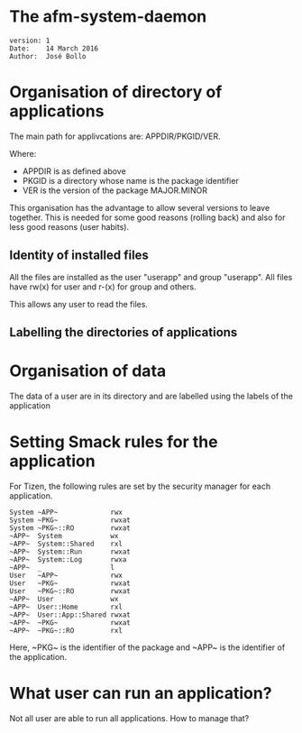 
The afm-system-daemon
=====================

    version: 1
    Date:    14 March 2016
    Author:  José Bollo


Organisation of directory of applications
=========================================

The main path for applivcations are: APPDIR/PKGID/VER.

Where:

 - APPDIR is as defined above
 - PKGID is a directory whose name is the package identifier
 - VER is the version of the package MAJOR.MINOR

This organisation has the advantage to allow several versions to leave together.
This is needed for some good reasons (rolling back) and also for less good reasons (user habits).

Identity of installed files
---------------------------

All the files are installed as the user "userapp" and group "userapp".
All files have rw(x) for user and r-(x) for group and others.

This allows any user to read the files.


Labelling the directories of applications
-----------------------------------------


Organisation of data
====================

The data of a user are in its directory and are labelled using the labels of the application

Setting Smack rules for the application
=======================================

For Tizen, the following rules are set by the security manager for each application.

    System ~APP~             rwx
    System ~PKG~             rwxat
    System ~PKG~::RO         rwxat
    ~APP~  System            wx
    ~APP~  System::Shared    rxl
    ~APP~  System::Run       rwxat
    ~APP~  System::Log       rwxa
    ~APP~  _                 l
    User   ~APP~             rwx
    User   ~PKG~             rwxat
    User   ~PKG~::RO         rwxat
    ~APP~  User              wx
    ~APP~  User::Home        rxl
    ~APP~  User::App::Shared rwxat
    ~APP~  ~PKG~             rwxat
    ~APP~  ~PKG~::RO         rxl

Here, ~PKG~ is the identifier of the package and ~APP~ is the identifier of the application.

What user can run an application?
=================================

Not all user are able to run all applications.
How to manage that?




[meta-intel]:       https://github.com/01org/meta-intel-iot-security                "A collection of layers providing security technologies"
[widgets]:          http://www.w3.org/TR/widgets                                    "Packaged Web Apps"
[widgets-digsig]:   http://www.w3.org/TR/widgets-digsig                             "XML Digital Signatures for Widgets"
[libxml2]:          http://xmlsoft.org/html/index.html                              "libxml2"
[openssl]:          https://www.openssl.org                                         "OpenSSL"
[xmlsec]:           https://www.aleksey.com/xmlsec                                  "XMLSec"
[json-c]:           https://github.com/json-c/json-c                                "JSON-c"
[d-bus]:            http://www.freedesktop.org/wiki/Software/dbus                   "D-Bus"
[libzip]:           http://www.nih.at/libzip                                        "libzip"
[cmake]:            https://cmake.org                                               "CMake"
[security-manager]: https://wiki.tizen.org/wiki/Security/Tizen_3.X_Security_Manager "Security-Manager"
[app-manifest]:     http://www.w3.org/TR/appmanifest                                "Web App Manifest"
[tizen-security]:   https://wiki.tizen.org/wiki/Security                            "Tizen security home page"
[tizen-secu-3]:     https://wiki.tizen.org/wiki/Security/Tizen_3.X_Overview         "Tizen 3 security overview"




